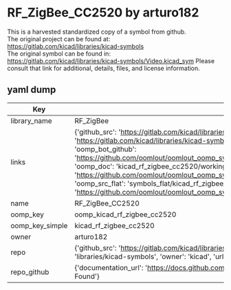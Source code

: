 # RF_ZigBee_CC2520 by arturo182  
This is a harvested standardized copy of a symbol from github.  
The original project can be found at:  
https://gitlab.com/kicad/libraries/kicad-symbols  
The original symbol can be found in:
https://gitlab.com/kicad/libraries/kicad-symbols/Video.kicad_sym
Please consult that link for additional, details, files, and license information.  
## yaml dump  
| Key | Value |  
| --- | --- |  
| library_name | RF_ZigBee |  
| links | {'github_src': 'https://gitlab.com/kicad/libraries/kicad-symbols/Video.kicad_sym', 'github_src_repo': 'https://gitlab.com/kicad/libraries/kicad-symbols', 'oomp_bot': 'kicad_rf_zigbee_cc2520/working', 'oomp_bot_github': 'https://github.com/oomlout/oomlout_oomp_symbol_bot/tree/main/kicad_rf_zigbee_cc2520/working', 'oomp_doc': 'kicad_rf_zigbee_cc2520/working', 'oomp_doc_github': 'https://github.com/oomlout/oomlout_oomp_symbol_doc/tree/main/kicad_rf_zigbee_cc2520/working', 'oomp_src_flat': 'symbols_flat/kicad_rf_zigbee_cc2520/working', 'oomp_src_flat_github': 'https://github.com/oomlout/oomlout_oomp_symbol_src/tree/main/kicad_rf_zigbee_cc2520/working'} |  
| name | RF_ZigBee_CC2520 |  
| oomp_key | oomp_kicad_rf_zigbee_cc2520 |  
| oomp_key_simple | kicad_rf_zigbee_cc2520 |  
| owner | arturo182 |  
| repo | {'github_src': 'https://gitlab.com/kicad/libraries/kicad-symbols/Video.kicad_sym', 'name': 'libraries/kicad-symbols', 'owner': 'kicad', 'url': 'https://gitlab.com/kicad/libraries/kicad-symbols'} |  
| repo_github | {'documentation_url': 'https://docs.github.com/rest/repos/repos#get-a-repository', 'message': 'Not Found'} |  

